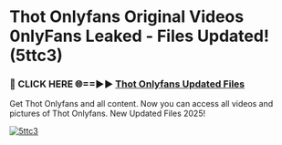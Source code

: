 # Thot Onlyfans Original Videos 0nlyFans Leaked - Files Updated! (5ttc3)

<h3>🔴 CLICK HERE 🌐==►► <a href="https://tinyurl.com/4seja8ks" rel="nofollow">Thot Onlyfans Updated Files</a></h3>

Get Thot Onlyfans and all content. Now you can access all videos and pictures of Thot Onlyfans. New Updated Files 2025!

[![5ttc3](https://i.imgur.com/EWjZXRe.gif)](https://tinyurl.com/4seja8ks)
